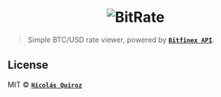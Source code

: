 <h1 align="center">
  <img src="https://cdn.rawgit.com/nhsz/bitrate/master/images/readme.png" alt="BitRate">
  <br>
</h1>

> Simple BTC/USD rate viewer, powered by **[`Bitfinex API`](http://docs.bitfinex.com/v2/docs)**.

## License

MIT © **[`Nicolás Quiroz`](https://nicolasquiroz.com)**
